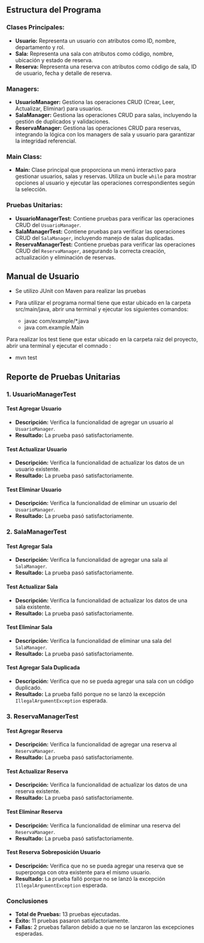 ## Estructura del Programa

### Clases Principales:

- **Usuario:** Representa un usuario con atributos como ID, nombre, departamento y rol.
- **Sala:** Representa una sala con atributos como código, nombre, ubicación y estado de reserva.
- **Reserva:** Representa una reserva con atributos como código de sala, ID de usuario, fecha y detalle de reserva.

### Managers:

- **UsuarioManager:** Gestiona las operaciones CRUD (Crear, Leer, Actualizar, Eliminar) para usuarios.
- **SalaManager:** Gestiona las operaciones CRUD para salas, incluyendo la gestión de duplicados y validaciones.
- **ReservaManager:** Gestiona las operaciones CRUD para reservas, integrando la lógica con los managers de sala y usuario para garantizar la integridad referencial.

### Main Class:

- **Main:** Clase principal que proporciona un menú interactivo para gestionar usuarios, salas y reservas. Utiliza un bucle `while` para mostrar opciones al usuario y ejecutar las operaciones correspondientes según la selección.

### Pruebas Unitarias:

- **UsuarioManagerTest:** Contiene pruebas para verificar las operaciones CRUD del `UsuarioManager`.
- **SalaManagerTest:** Contiene pruebas para verificar las operaciones CRUD del `SalaManager`, incluyendo manejo de salas duplicadas.
- **ReservaManagerTest:** Contiene pruebas para verificar las operaciones CRUD del `ReservaManager`, asegurando la correcta creación, actualización y eliminación de reservas.



## Manual de Usuario

- Se utilizo JUnit con Maven para realizar las pruebas

- Para utilizar el programa normal tiene que estar ubicado en la carpeta src/main/java, abrir una terminal y ejecutar los siguientes comandos: 
  - javac com/example/*.java
  - java com.example.Main 

Para realizar los test tiene que estar ubicado en la carpeta raiz del proyecto, abrir una terminal y ejecutar el comnado :
  - mvn test

## Reporte de Pruebas Unitarias

### 1. UsuarioManagerTest

#### Test Agregar Usuario
- **Descripción:** Verifica la funcionalidad de agregar un usuario al `UsuarioManager`.
- **Resultado:** La prueba pasó satisfactoriamente.

#### Test Actualizar Usuario
- **Descripción:** Verifica la funcionalidad de actualizar los datos de un usuario existente.
- **Resultado:** La prueba pasó satisfactoriamente.

#### Test Eliminar Usuario
- **Descripción:** Verifica la funcionalidad de eliminar un usuario del `UsuarioManager`.
- **Resultado:** La prueba pasó satisfactoriamente.

### 2. SalaManagerTest

#### Test Agregar Sala
- **Descripción:** Verifica la funcionalidad de agregar una sala al `SalaManager`.
- **Resultado:** La prueba pasó satisfactoriamente.

#### Test Actualizar Sala
- **Descripción:** Verifica la funcionalidad de actualizar los datos de una sala existente.
- **Resultado:** La prueba pasó satisfactoriamente.

#### Test Eliminar Sala
- **Descripción:** Verifica la funcionalidad de eliminar una sala del `SalaManager`.
- **Resultado:** La prueba pasó satisfactoriamente.

#### Test Agregar Sala Duplicada
- **Descripción:** Verifica que no se pueda agregar una sala con un código duplicado.
- **Resultado:** La prueba falló porque no se lanzó la excepción `IllegalArgumentException` esperada.

### 3. ReservaManagerTest

#### Test Agregar Reserva
- **Descripción:** Verifica la funcionalidad de agregar una reserva al `ReservaManager`.
- **Resultado:** La prueba pasó satisfactoriamente.

#### Test Actualizar Reserva
- **Descripción:** Verifica la funcionalidad de actualizar los datos de una reserva existente.
- **Resultado:** La prueba pasó satisfactoriamente.

#### Test Eliminar Reserva
- **Descripción:** Verifica la funcionalidad de eliminar una reserva del `ReservaManager`.
- **Resultado:** La prueba pasó satisfactoriamente.

#### Test Reserva Sobreposición Usuario
- **Descripción:** Verifica que no se pueda agregar una reserva que se superponga con otra existente para el mismo usuario.
- **Resultado:** La prueba falló porque no se lanzó la excepción `IllegalArgumentException` esperada.

### Conclusiones
- **Total de Pruebas:** 13 pruebas ejecutadas.
- **Éxito:** 11 pruebas pasaron satisfactoriamente.
- **Fallas:** 2 pruebas fallaron debido a que no se lanzaron las excepciones esperadas.


